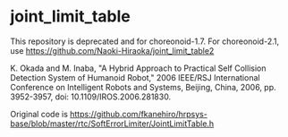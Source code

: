 # joint_limit_table

This repository is deprecated and for choreonoid-1.7. For choreonoid-2.1, use https://github.com/Naoki-Hiraoka/joint_limit_table2

K. Okada and M. Inaba, "A Hybrid Approach to Practical Self Collision Detection System of Humanoid Robot," 2006 IEEE/RSJ International Conference on Intelligent Robots and Systems, Beijing, China, 2006, pp. 3952-3957, doi: 10.1109/IROS.2006.281830.

Original code is https://github.com/fkanehiro/hrpsys-base/blob/master/rtc/SoftErrorLimiter/JointLimitTable.h